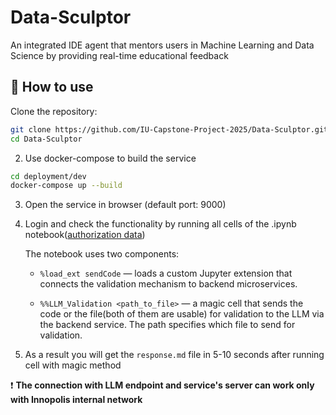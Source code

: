 # Data-Sculptor
An integrated IDE agent that mentors users in Machine Learning and Data Science by providing real-time educational feedback

## 🚀 How to use

Clone the repository:

```bash
git clone https://github.com/IU-Capstone-Project-2025/Data-Sculptor.git
cd Data-Sculptor
```

2. Use docker-compose to build the service

```bash
cd deployment/dev 
docker-compose up --build
```
3. Open the service in browser (default port: 9000)

4. Login and check the functionality by running all cells of the .ipynb notebook([authorization data](https://strategic-control.kaiten.ru/documents/d/c3e7daa4-1678-4e99-839b-6caee4383234))

    The notebook uses two components:
    
      - `%load_ext sendCode` — loads a custom Jupyter extension that connects the validation mechanism to backend microservices.
    
      - `%%LLM_Validation <path_to_file>` — a magic cell that sends the code or the file(both of them are usable) for validation to the LLM via the backend service. The path specifies which file to send for validation.

5. As a result you will get the `response.md` file in 5-10 seconds after running cell with magic method

❗️ **The connection with LLM endpoint and service's server can work only with Innopolis internal network**






